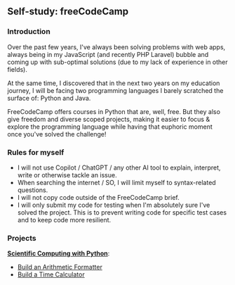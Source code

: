 ## Self-study: freeCodeCamp

### Introduction
Over the past few years, I've always been solving problems with web apps, always being in my JavaScript (and recently PHP Laravel) bubble and coming up with sub-optimal solutions (due to my lack of experience in other fields).

At the same time, I discovered that in the next two years on my education journey, I will be facing two programming languages I barely scratched the surface of: Python and Java. 

FreeCodeCamp offers courses in Python that are, well, free. But they also give freedom and diverse scoped projects, making it easier to focus & explore the programming language while having that euphoric moment once you've solved the challenge!

### Rules for myself
- I will not use Copilot / ChatGPT / any other AI tool to explain, interpret, write or otherwise tackle an issue.
- When searching the internet / SO, I will limit myself to syntax-related questions.
- I will not copy code outside of the FreeCodeCamp brief.
- I will only submit my code for testing when I'm absolutely sure I've solved the project. This is to prevent writing code for specific test cases and to keep code more resilient.

### Projects
[**Scientific Computing with Python**](https://github.com/ChrisvanChip/FreeCodeCamp/tree/main/Sci-Comp-Python):
- [Build an Arithmetic Formatter]()
- [Build a Time Calculator]()

